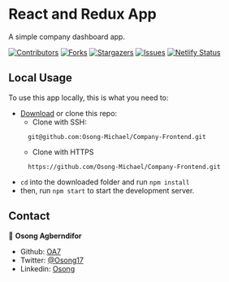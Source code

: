 # React and Redux App

A simple company dashboard app.

[![Contributors][contributors-shield]][contributors-url]
[![Forks][forks-shield]][forks-url]
[![Stargazers][stars-shield]][stars-url]
[![Issues][issues-shield]][issues-url]
[![Netlify Status](https://api.netlify.com/api/v1/badges/2ba6f672-7f3c-4591-879d-ddc3caea83a1/deploy-status)](https://app.netlify.com/sites/oa7-company/deploys)


## Local Usage

To use this app locally, this is what you need to:

- [Download](https://github.com/Osong-Michael/Company-Frontend/archive/master.zip) or clone this repo:
  - Clone with SSH:
  ```
    git@github.com:Osong-Michael/Company-Frontend.git
  ```
  - Clone with HTTPS
  ```
    https://github.com/Osong-Michael/Company-Frontend.git
  ```
- `cd` into the downloaded folder and run `npm install`
- then, run `npm start` to start the development server.

<!-- CONTACT -->

## Contact

👤 **Osong Agberndifor**

- Github: [OA7](https://github.com/OA7)
- Twitter: [@Osong17](https://twitter.com/Osong17)
- Linkedin: [Osong](https://linkedin.com/osong-agberndifor)



[contributors-shield]: https://img.shields.io/github/contributors/Osong-Michael/Company-Frontend.svg?style=flat-square
[contributors-url]: https://github.com/Osong-Michael/Company-Frontend/graphs/contributors
[forks-shield]: https://img.shields.io/github/forks/Osong-Michael/Company-Frontend.svg?style=flat-square
[forks-url]: https://github.com/Osong-Michael/Company-Frontend/network/members
[stars-shield]: https://img.shields.io/github/stars/Osong-Michael/Company-Frontend.svg?style=flat-square
[stars-url]: https://github.com/Osong-Michael/Company-Frontend/stargazers
[issues-shield]: https://img.shields.io/github/issues/Osong-Michael/Company-Frontend.svg?style=flat-square
[issues-url]: https://github.com/Osong-Michael/Company-Frontend/issues